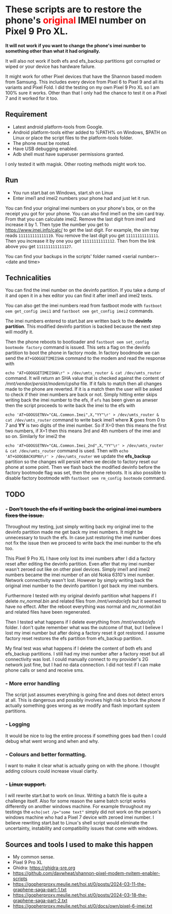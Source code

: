 # These scripts are to restore the phone's <font color="red">original</font> IMEI number on Pixel 9 Pro XL.

**It will not work if you want to change the phone's imei number to something other than what it had originally.**

It will also not work if both efs and efs_backup partitions got corrupted or wiped or your device has hardware failure.

It might work for other Pixel devices that have the Shannon based modem from Samsung.
This includes every device from Pixel 6 to Pixel 9 and all its variants and Pixel Fold.
I did the testing on my own Pixel 9 Pro XL so I am 100% sure it works.
Other than that I only had the chance to test it on a Pixel 7 and it worked for it too.

## Requirement
- Latest android platform-tools from Google.
- Android platform-tools either added to %PATH% on Windows, $PATH on Linux or place the script files to the platform-tools folder.
- The phone must be rooted.
- Have USB debugging enabled.
- Adb shell must have superuser permissions granted.

I only tested it with magisk. Other rooting methods might work too.
## Run
- You run start.bat on Windows, start.sh on Linux
- Enter imei1 and imei2 numbers your phone had and just let it run.

You can find your original imei numbers on your phone's box, or on the receipt you got for your phone.
You can also find imei1 on the sim card tray. From that you can calculate imei2. Remove the last digit from imei1 and increase it by 1. Then type the number you get to https://www.imei.info/calc/ to get the last digit.
For example, the sim tray reads `111111111111119`. You remove the last digit you get `11111111111111`. Then you increase it by one you get `11111111111112`. Then from the link above you get `111111111111127`.

You can find your backups in the scripts' folder named \<serial number\>-\<date and time\>

## Technicalities
You can find the imei number on the devinfo partition. If you take a dump of it and open it in a hex editor you can find it after imei1 and imei2 texts.

You can also get the imei numbers read from fastboot mode with `fastboot oem get_config imei1` and `fastboot oem get_config imei2` commands.

The imei numbers entered to start.bat are written back to the **devinfo partition**. This modified devinfo partition is backed because the next step will modify it.

Then the phone reboots to bootloader and `fastboot oem set_config bootmode factory` command is issued. This sets a flag on the devinfo partition to boot the phone in factory mode.
In factory boodmode we can send the `AT+GOOGGETIMEISHA` command to the modem and read the response with

`echo "AT+GOOGGETIMEISHA\r" > /dev/umts_router & cat /dev/umts_router` command.
It will return an SHA value that is checked against the content of */mnt/vendor/persist/modem/cpsha* file. If it fails to match then all changes made to the phone are reverted.
If it is a match then the user will be asked to check if their imei numbers are back or not. Simply hitting enter skips writing back the imei number to the efs, if `efs` has been given as anwser then the script proceeds to write back the imei to the efs with

`echo 'AT+GOOGSETNV="CAL.Common.Imei",X,"YY"\r' > /dev/umts_router & cat /dev/umts_router` command to write back imei1 where **X** goes from 0 to 7 and **YY** is two digits of the imei number.
So if X=0 then this means the first two numbers, if X=1 then this means 3rd and 4th numbers of the imei and so on. Similarly for imei2 the 

`echo 'AT+GOOGSETNV="CAL.Common.Imei_2nd",X,"YY"\r' > /dev/umts_router & cat /dev/umts_router` command is used.
Then with `echo 'AT+GOOGBACKUPNV\r' > /dev/umts_router` we update the **efs_backup** partition so the changes will persist when we decide to factory reset our phone at some point.
Then we flash back the modified devinfo before the factory bootmode flag was set, then the phone reboots. It is also possible to disable factory bootmode with `fastboot oem rm_config bootmode` command.

## TODO

### - ~~Don't touch the efs if writing back the original imei numbers fixes the issue.~~
Throughout my testing, just simply writing back my original imei to the devinfo partition made me get back my imei numbers.
It might be unnecessary to touch the efs. In case just restoring the imei number does not fix the issue then we proceed to write back the imei number to the efs too.

This Pixel 9 Pro XL I have only lost its imei numbers after I did a factory reset after editing the devinfo partition.
Even after that my imei number wasn't zeroed out like on other pixel devices. Simply imei1 and imei2 numbers became the imei number of an old Nokia 6310's imei number. Network connectivity wasn't lost.
However by simply writing back the original imei number to the devinfo partition I got back my imei numbers.

Furthermore I tested with my original devinfo partition what happens if I delete *nv_normal.bin* and related files from */mnt/vendor/efs* but it seemed to have no effect.
After the reboot everything was normal and *nv_normal.bin* and related files have been regenerated.

Then I tested what happens if I delete everything from */mnt/vendor/efs* folder. I don't quite remember what was the outcome of that, but I believe I lost my imei number but after doing a factory reset it got restored.
I assume factory reset restores the efs partition from efs_backup partition.

My final test was what happens if I delete the content of both efs and efs_backup partitions. I still had my imei number after a factory reset but all connectivity was lost.
I could manually connect to my provider's 2G network just fine, but I had no data connection. I did not test if I can make phone calls or send and receive sms.

### - More error handling
The script just assumes everything is going fine and does not detect errors at all. This is dangerous and possibly involves high risk to brick the phone if actually something goes wrong as we modify and flash important system partitions.

### - Logging
It would be nice to log the entire process if something goes bad then I could debug what went wrong and when and why.

### - Colours and better formatting.
I want to make it clear what is actually going on with the phone. I thought adding colours could increase visual clarity.

### - ~~Linux support.~~
I will rewrite start.bat to work on linux. Writing a batch file is quite a challenge itself. Also for some reason the same batch script works differently on another windows machine.
For example throughout my testings the `echo|set /p="some text"` simply did not work on the person's windows machine who had a Pixel 7 device with zeroed imei number.
I believe rewriting start.bat to Linux's shell script would eliminate the uncertainty, instability and compatibility issues that come with windows.

## Sources and tools I used to make this happen

- My common sense.
- Pixel 9 Pro XL
- Ghidra: https://ghidra-sre.org
- https://github.com/davwheat/shannon-pixel-modem-nvitem-enabler-scripts
- https://gopherproxy.meulie.net/hoi.st/0/posts/2024-03-11-the-graphene-saga-part-1.txt
- https://gopherproxy.meulie.net/hoi.st/0/posts/2024-03-18-the-graphene-saga-part-2.txt
- https://gopherproxy.meulie.net/hoi.st/0/docs/own/pixel-6-imei.txt
